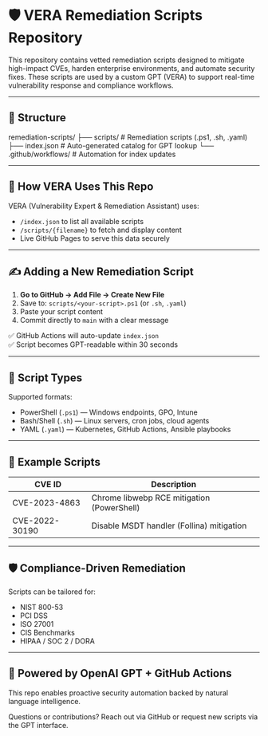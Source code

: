 # 🛡️ VERA Remediation Scripts Repository

This repository contains vetted remediation scripts designed to mitigate high-impact CVEs, harden enterprise environments, and automate security fixes. These scripts are used by a custom GPT (VERA) to support real-time vulnerability response and compliance workflows.

---

## 📂 Structure

remediation-scripts/
├── scripts/ # Remediation scripts (.ps1, .sh, .yaml)
├── index.json # Auto-generated catalog for GPT lookup
└── .github/workflows/ # Automation for index updates


---

## 🤖 How VERA Uses This Repo

VERA (Vulnerability Expert & Remediation Assistant) uses:
- `/index.json` to list all available scripts
- `/scripts/{filename}` to fetch and display content
- Live GitHub Pages to serve this data securely

---

## ✍️ Adding a New Remediation Script

1. **Go to GitHub → Add File → Create New File**
2. Save to: `scripts/<your-script>.ps1` (or `.sh`, `.yaml`)
3. Paste your script content
4. Commit directly to `main` with a clear message

✅ GitHub Actions will auto-update `index.json`  
✅ Script becomes GPT-readable within 30 seconds

---

## 🧠 Script Types

Supported formats:
- PowerShell (`.ps1`) — Windows endpoints, GPO, Intune
- Bash/Shell (`.sh`) — Linux servers, cron jobs, cloud agents
- YAML (`.yaml`) — Kubernetes, GitHub Actions, Ansible playbooks

---

## 🎯 Example Scripts

| CVE ID         | Description                                  |
|----------------|----------------------------------------------|
| CVE-2023-4863  | Chrome libwebp RCE mitigation (PowerShell)   |
| CVE-2022-30190 | Disable MSDT handler (Follina) mitigation    |

---

## 🛡️ Compliance-Driven Remediation

Scripts can be tailored for:
- NIST 800-53
- PCI DSS
- ISO 27001
- CIS Benchmarks
- HIPAA / SOC 2 / DORA

---

## 🚀 Powered by OpenAI GPT + GitHub Actions

This repo enables proactive security automation backed by natural language intelligence.

Questions or contributions? Reach out via GitHub or request new scripts via the GPT interface.
